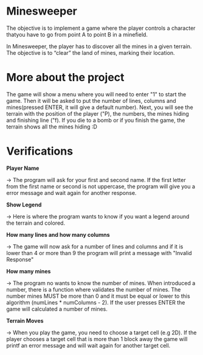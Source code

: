 # Minesweeper

The objective is to implement a game where the player controls a character thatyou have to go from point A to point B in a minefield.

In Minesweeper, the player has to discover all the mines in a given terrain. The objective is to “clear” the land of mines, marking their location.

# More about the project

The game will show a menu where you will need to enter "1" to start the game.
Then it will be asked to put the number of lines, columns and mines(pressed ENTER, it will give a default number).
Next, you will see the terrain with the position of the player ("P), the numbers, the mines hiding and finishing line ("f).
If you die to a bomb or if you finish the game, the terrain shows all the mines hiding :D

# Verifications

**Player Name**

-> The program will ask for your first and second name. If the first letter from the first name or second is not uppercase, the program will give you a error message and wait again for another response.

**Show Legend**

-> Here is where the program wants to know if you want a legend around the terrain and colored.

**How many lines and how many columns**

-> The game will now ask for a number of lines and columns and if it is lower than 4 or more than 9 the program will print a message with "Invalid Response"

**How many mines**

-> The program no wants to know the number of mines. When introduced a number, there is a function where validates the number of mines. The number mines MUST be more than 0 and it must be equal or lower to this algorithm (numLines * numColumns - 2). If the user presses ENTER the game will calculated a number of mines.

**Terrain Moves**

-> When you play the game, you need to choose a target cell (e.g 2D). If the player chooses a target cell that is more than 1 block away the game will printf an error message and will wait again for another target cell.
